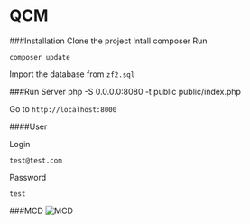 QCM
=======


###Installation
Clone the project
Intall composer
Run
    
    composer update

Import the database from `zf2.sql`

###Run Server
    php -S 0.0.0.0:8080 -t public public/index.php
    
Go to `http://localhost:8000`

####User

Login
    
    test@test.com
Password
    
    test

###MCD
![MCD](http://imgur.com/erQ0AAf)
